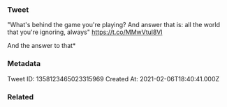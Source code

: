 ### Tweet
"What's behind the game you're playing? And answer that is: all the world that you're ignoring, always" https://t.co/MMwVtul8Vl

And the answer to that*

### Metadata
Tweet ID: 1358123465023315969
Created At: 2021-02-06T18:40:41.000Z

### Related

